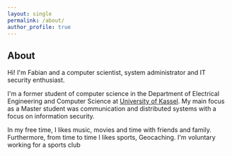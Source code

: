 ```yaml
---
layout: single
permalink: /about/
author_profile: true
---
```

## About
Hi! I'm Fabian and a computer scientist, system administrator and IT security enthusiast.

I'm a former student of computer science in the Department of Electrical Engineering and Computer Science at [University of Kassel](https://www.uni-kassel.de/eecs/en/ "Department of Electrical Engineering and Computer Science- Universtiy of Kassel"). My main focus as a Master student was communication and distributed systems with a focus on information security.

In my free time, I likes music, movies and time with friends and family. Furthermore, from time to time I likes sports, Geocaching. I'm voluntary working for a sports club 